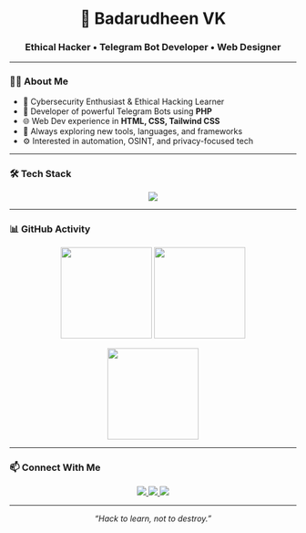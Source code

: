 <!-- Profile Header -->
<h1 align="center" style="font-weight: bold;">
  🚀 Badarudheen VK
</h1>
<h3 align="center">
  Ethical Hacker • Telegram Bot Developer • Web Designer
</h3>

---

<!-- About Section -->
### 🙋‍♂️ About Me

- 🔐 Cybersecurity Enthusiast & Ethical Hacking Learner  
- 🤖 Developer of powerful Telegram Bots using **PHP**  
- 🌐 Web Dev experience in **HTML, CSS, Tailwind CSS**  
- 🧠 Always exploring new tools, languages, and frameworks  
- ⚙️ Interested in automation, OSINT, and privacy-focused tech  

---

<!-- Skills Section -->
### 🛠️ Tech Stack

<p align="center">
  <img src="https://skillicons.dev/icons?i=php,html,css,tailwind,js,vscode,linux,git,bash" />
</p>

---

<!-- GitHub Stats Section -->
### 📊 GitHub Activity

<p align="center">
  <img src="https://github-readme-stats.vercel.app/api?username=badarudheenvk&show_icons=true&theme=tokyonight&hide_border=true" height="160"/>
  <img src="https://github-readme-streak-stats.herokuapp.com/?user=badarudheenvk&theme=tokyonight&hide_border=true" height="160"/>
</p>
<p align="center">
  <img src="https://github-readme-stats.vercel.app/api/top-langs/?username=badarudheenvk&layout=compact&theme=tokyonight&hide_border=true" height="160"/>
</p>

---

<!-- Contact Section -->
### 📫 Connect With Me

<p align="center">
  <a href="https://t.me/yourtelegram" target="_blank">
    <img src="https://img.shields.io/badge/Telegram-2CA5E0?style=for-the-badge&logo=telegram&logoColor=white" />
  </a>
  <a href="mailto:yourmail@example.com" target="_blank">
    <img src="https://img.shields.io/badge/Gmail-D14836?style=for-the-badge&logo=gmail&logoColor=white" />
  </a>
  <a href="https://linkedin.com/in/yourlinkedin" target="_blank">
    <img src="https://img.shields.io/badge/LinkedIn-0077B5?style=for-the-badge&logo=linkedin&logoColor=white" />
  </a>
</p>

---

<!-- Footer Quote -->
<p align="center">
  <i>“Hack to learn, not to destroy.”</i>
</p>
